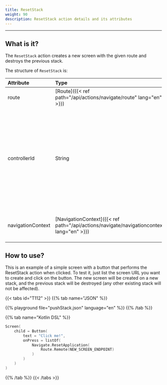 ```yaml
---
title: ResetStack
weight: 90
description: ResetStack action details and its attributes
---
```


---

## What is it? <a id="definition"></a>

The ``ResetStack`` action creates a new screen with the given route and destroys the previous stack.

The structure of ``ResetStack`` is:

| **Attribute** | **Type** | Required | **Definition** |
| :------------ | :---------------------------------------------- | :---------: | :------------------ |
| route | ​[Route]({{< ref path="/api/actions/navigate/route" lang="en" >}})​ | ✓ | Navigation route. |
| controllerId | String | | The id of the navigation controller to use during the navigation action. If absent, the default navigation controller will be used instead. |
| navigationContext | ​[NavigationContext]({{< ref path="/api/actions/navigate/navigationcontext" lang="en" >}})​ | | Context to be saved on the target screen. |

## How to use?

This is an example of a simple screen with a button that performs the ResetStack action when clicked. To test it, just list the screen URL you want to create and click on the button. The new screen will be created on a new stack, and the previous stack will be destroyed (any other existing stack will not be affected).

{{< tabs id="T112" >}}
{{% tab name="JSON" %}}

<!-- json-playground:resetStack.json
{
  "_beagleComponent_" : "beagle:screenComponent",
  "child" : {
    "_beagleComponent_" : "beagle:button",
    "text" : "Click me!",
    "onPress" : [ {
      "_beagleAction_" : "beagle:resetStack",
        route: {
          url: NEW_SCREEN_ENDPOINT
        }
    } ]
  }
}
-->

{{% playground file="pushStack.json" language="en" %}}
{{% /tab %}}

{{% tab name="Kotlin DSL" %}}

```kotlin
Screen(
    child = Button(
        text = "Click me!",
        onPress = listOf(
            Navigate.ResetApplication(
                Route.Remote(NEW_SCREEN_ENDPOINT)
            )
        )
    )
)
```

{{% /tab %}}
{{< /tabs >}}
